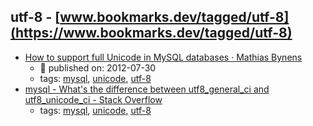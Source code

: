 utf-8 - [www.bookmarks.dev/tagged/utf-8](https://www.bookmarks.dev/tagged/utf-8) 
---
* [How to support full Unicode in MySQL databases · Mathias Bynens](https://mathiasbynens.be/notes/mysql-utf8mb4)
    * :calendar: published on: 2012-07-30
    * tags: [mysql](../tags/mysql.md), [unicode](../tags/unicode.md), [utf-8](../tags/utf-8.md)
* [mysql - What's the difference between utf8_general_ci and utf8_unicode_ci - Stack Overflow](http://stackoverflow.com/questions/766809/whats-the-difference-between-utf8-general-ci-and-utf8-unicode-ci)
    * tags: [mysql](../tags/mysql.md), [unicode](../tags/unicode.md), [utf-8](../tags/utf-8.md)
